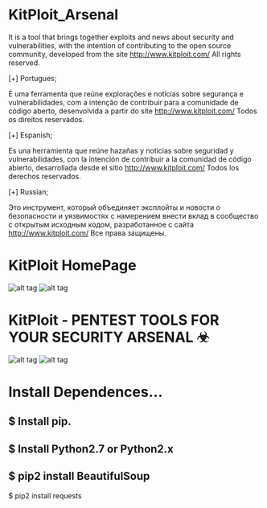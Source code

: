 # KitPloit_Arsenal
It is a tool that brings together exploits and news about security and vulnerabilities, with the intention of contributing to the open source community, developed from the site http://www.kitploit.com/ All rights reserved.

[+] Portugues;

É uma ferramenta que reúne explorações e notícias sobre segurança e vulnerabilidades, com a intenção de contribuir para a comunidade de código aberto, desenvolvida a partir do site http://www.kitploit.com/ Todos os direitos reservados.

[+] Espanish;

Es una herramienta que reúne hazañas y noticias sobre seguridad y vulnerabilidades, con la intención de contribuir a la comunidad de código abierto, desarrollada desde el sitio http://www.kitploit.com/ Todos los derechos reservados.

[+] Russian;

Это инструмент, который объединяет эксплойты и новости о безопасности и уязвимостях с намерением внести вклад в сообщество с открытым исходным кодом, разработанное с сайта http://www.kitploit.com/ Все права защищены.

# KitPloit HomePage
![alt tag](http://imgur.com/kSpBQ0d.jpg)
![alt tag](http://imgur.com/a4hRLJA.jpg)

# KitPloit - PENTEST TOOLS FOR YOUR SECURITY ARSENAL ☣
![alt tag](http://imgur.com/ZE25bN3.jpg)
![alt tag](http://imgur.com/ih7NWtO.jpg)

# Install Dependences...

$ Install pip.
-
$ Install Python2.7 or Python2.x
-
$ pip2 install BeautifulSoup
-
$ pip2 install requests
